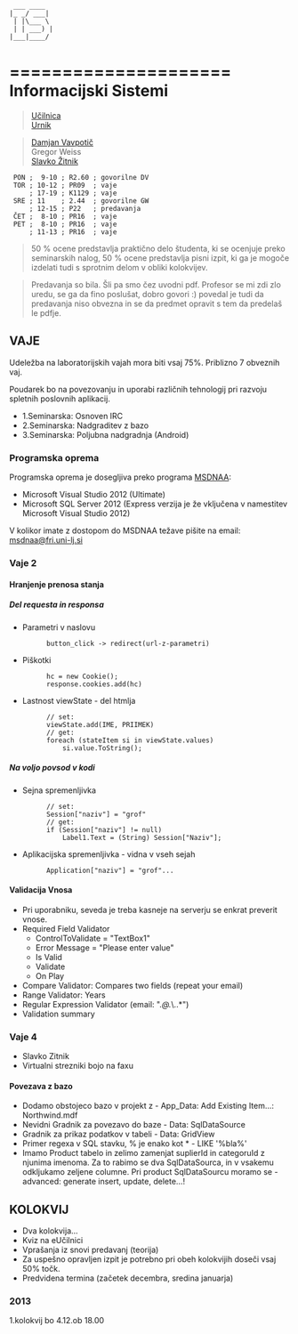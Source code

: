 
	 ___ ____  
	|_ _/ ___| 
	 | |\___ \ 
	 | | ___) |
	|___|____/ 
           
=====================
Informacijski Sistemi
=====================

>[Učilnica](https://ucilnica.fri.uni-lj.si/course/view.php?id=63)  
[Urnik](https://urnik.fri.uni-lj.si/timetable/2014_2015_zimski/allocations?subject=63714)  

>[Damjan Vavpotič](http://www.fri.uni-lj.si/si/damjan-vavpotic/)  
>Gregor Weiss  
>[Slavko Žitnik](http://www.fri.uni-lj.si/si/slavko-zitnik/)  

```timetable
 PON ;  9-10 ; R2.60 ; govorilne DV 
 TOR ; 10-12 ; PR09  ; vaje
     ; 17-19 ; K1129 ; vaje
 SRE ; 11    ; 2.44  ; govorilne GW
     ; 12-15 ; P22   ; predavanja
 ČET ;  8-10 ; PR16  ; vaje
 PET ;  8-10 ; PR16  ; vaje
     ; 11-13 ; PR16  ; vaje
```

>50 % ocene predstavlja praktično delo študenta, ki se ocenjuje preko seminarskih nalog, 50 % ocene predstavlja pisni izpit, ki ga je mogoče izdelati tudi s sprotnim delom v obliki kolokvijev.

>Predavanja so bila. Šli pa smo čez uvodni pdf. Profesor se mi zdi zlo uredu, se ga da fino poslušat, dobro govori :) povedal je tudi da predavanja niso obvezna in se da predmet opravit s tem da predelaš le pdfje.

VAJE
----
Udeležba na laboratorijskih vajah mora biti vsaj 75%.
Priblizno 7 obveznih vaj.

Poudarek bo na povezovanju in uporabi različnih tehnologij pri razvoju spletnih poslovnih aplikacij.

* 1.Seminarska: Osnoven IRC  
* 2.Seminarska: Nadgraditev z bazo  
* 3.Seminarska: Poljubna nadgradnja (Android)  

### Programska oprema
Programska oprema je dosegljiva preko programa [MSDNAA](http://www.fri.uni-lj.si/si/fakulteta/program_msdnaa/):

* Microsoft Visual Studio 2012 (Ultimate)
* Microsoft SQL Server 2012 (Express verzija je že vključena v namestitev Microsoft Visual Studio 2012)

V kolikor imate z dostopom do MSDNAA težave pišite na email: msdnaa@fri.uni-lj.si

### Vaje 2

#### Hranjenje prenosa stanja
##### Del requesta in responsa
* Parametri v naslovu 

			button_click -> redirect(url-z-parametri)
* Piškotki 

			hc = new Cookie(); 
			response.cookies.add(hc)
* Lastnost viewState - del htmlja

			// set:
			viewState.add(IME, PRIIMEK)
			// get:
			foreach (stateItem si in viewState.values)
				si.value.ToString();

##### Na voljo povsod v kodi
* Sejna spremenljivka

			// set:
			Session["naziv"] = "grof"
			// get:
			if (Session["naziv"] != null)
				Label1.Text = (String) Session["Naziv"];
* Aplikacijska spremenljivka - vidna v vseh sejah

			Application["naziv"] = "grof"...

#### Validacija Vnosa
* Pri uporabniku, seveda je treba kasneje na serverju se enkrat preverit vnose.
* Required Field Validator
	- ControlToValidate = "TextBox1"
	- Error Message = "Please enter value"
	- Is Valid
	- Validate
	- On Play
* Compare Validator: Compares two fields (repeat your email)
* Range Validator: Years
* Regular Expression Validator (email: ".*@.*\\..*")
* Validation summary

### Vaje 4
* Slavko Zitnik
* Virtualni strezniki bojo na faxu

#### Povezava z bazo
* Dodamo obstojeco bazo v projekt z - App_Data: Add Existing Item...: Northwind.mdf
* Nevidni Gradnik za povezavo do baze - Data: SqlDataSource
* Gradnik za prikaz podatkov v tabeli - Data: GridView
* Primer regexa v SQL stavku, % je enako kot * - LIKE '%bla%'
* Imamo Product tabelo in zelimo zamenjat suplierId in categoruId z njunima imenoma. Za to rabimo se dva SqlDataSourca, in v vsakemu odkljukamo zeljene columne. Pri product SqlDataSourcu moramo se - advanced: generate insert, update, delete...!


KOLOKVIJ
--------
* Dva kolokvija...  
* Kviz na eUčilnici  
* Vprašanja iz snovi predavanj (teorija)  
* Za uspešno opravljen izpit je potrebno pri obeh kolokvijih doseči vsaj 50% točk.  
* Predvidena termina (začetek decembra, sredina januarja)  

### 2013
1.kolokvij bo 4.12.ob 18.00


